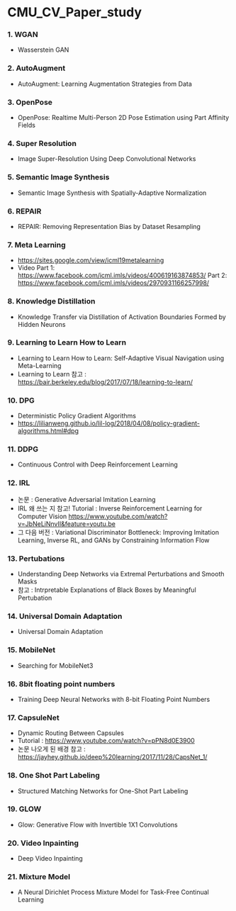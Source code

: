 # CMU_CV_Paper_study

### 1. WGAN
- Wasserstein GAN

### 2. AutoAugment 
- AutoAugment: Learning Augmentation Strategies from Data

### 3. OpenPose
- OpenPose: Realtime Multi-Person 2D Pose Estimation using Part Affinity Fields

### 4. Super Resolution
- Image Super-Resolution Using Deep Convolutional Networks

### 5. Semantic Image Synthesis
- Semantic Image Synthesis with Spatially-Adaptive Normalization

### 6. REPAIR
- REPAIR: Removing Representation Bias by Dataset Resampling

### 7. Meta Learning
- https://sites.google.com/view/icml19metalearning
- Video 
Part 1: https://www.facebook.com/icml.imls/videos/400619163874853/
Part 2: https://www.facebook.com/icml.imls/videos/2970931166257998/

### 8. Knowledge Distillation
- Knowledge Transfer via Distillation of Activation Boundaries Formed by Hidden Neurons

### 9. Learning to Learn How to Learn
- Learning to Learn How to Learn: Self-Adaptive Visual Navigation using Meta-Learning
- Learning to Learn 참고 : https://bair.berkeley.edu/blog/2017/07/18/learning-to-learn/

### 10. DPG
- Deterministic Policy Gradient Algorithms
- https://lilianweng.github.io/lil-log/2018/04/08/policy-gradient-algorithms.html#dpg

### 11. DDPG
- Continuous Control with Deep Reinforcement Learning

### 12. IRL
- 논문 : Generative Adversarial Imitation Learning
- IRL 왜 쓰는 지 참고!
Tutorial : Inverse Reinforcement Learning for Computer Vision
https://www.youtube.com/watch?v=JbNeLiNnvII&feature=youtu.be
- 그 다음 버전 : Variational Discriminator Bottleneck: Improving Imitation Learning, Inverse RL, and GANs by Constraining Information Flow

### 13. Pertubations
- Understanding Deep Networks via Extremal Perturbations and Smooth Masks
- 참고 : Intrpretable Explanations of Black Boxes by Meaningful Pertubation

### 14. Universal Domain Adaptation
- Universal Domain Adaptation

### 15. MobileNet
- Searching for MobileNet3

### 16. 8bit floating point numbers
- Training Deep Neural Networks with 8-bit Floating Point Numbers

### 17. CapsuleNet
- Dynamic Routing Between Capsules
- Tutorial : https://www.youtube.com/watch?v=pPN8d0E3900
- 논문 나오게 된 배경 참고 : https://jayhey.github.io/deep%20learning/2017/11/28/CapsNet_1/

### 18. One Shot Part Labeling
- Structured Matching Networks for One-Shot Part Labeling

### 19. GLOW
- Glow: Generative Flow with Invertible 1X1 Convolutions

### 20. Video Inpainting
- Deep Video Inpainting

### 21. Mixture Model
- A Neural Dirichlet Process Mixture Model for Task-Free Continual Learning
